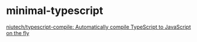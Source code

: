 minimal-typescript
==================
[niutech/typescript-compile: Automatically compile TypeScript to JavaScript on the fly](https://github.com/niutech/typescript-compile)
